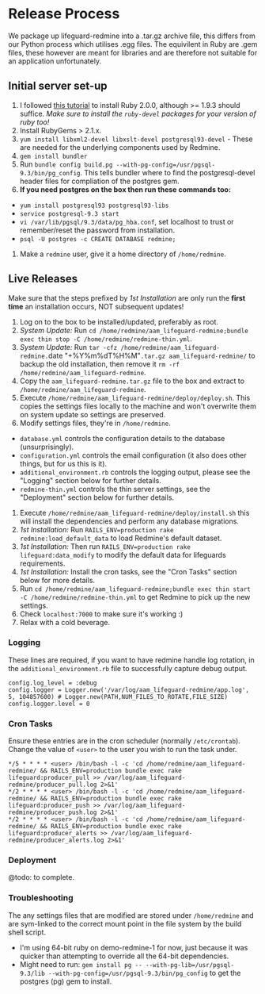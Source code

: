 # Release Process

We package up lifeguard-redmine into a .tar.gz archive file, this differs from our Python process which utilises .egg files. The equivilent in Ruby are .gem files, these however are meant for libraries and are therefore not suitable for an application unfortunately.

## Initial server set-up

1. I followed [this tutorial](http://tecadmin.net/how-to-install-ruby-2-0-0-on-centos-6-using-rvm) to install Ruby 2.0.0, although >= 1.9.3 should suffice. *Make sure to install the `ruby-devel` packages for your version of ruby too!*
1. Install RubyGems > 2.1.x.
1. `yum install libxml2-devel libxslt-devel postgresql93-devel` - These are needed for the underlying components used by Redmine.
1. `gem install bundler`
1. Run `bundle config build.pg --with-pg-config=/usr/pgsql-9.3/bin/pg_config`. This tells bundler where to find the postgresql-devel header files for compliation of the postgres gem.
1. **If you need postgres on the box then run these commands too:**
  * `yum install postgresql93 postgresql93-libs`
  * `service postgresql-9.3 start`
  * `vi /var/lib/pgsql/9.3/data/pg_hba.conf`, set localhost to trust or remember/reset the password from installation.
  * `psql -U postgres -c CREATE DATABASE redmine;`
1. Make a `redmine` user, give it a home directory of `/home/redmine`.

## Live Releases

Make sure that the steps prefixed by *1st Installation* are only run the **first time** an installation occurs, NOT subsequent updates!

1. Log on to the box to be installed/updated, preferably as root.
1. *System Update:* Run `cd /home/redmine/aam_lifeguard-redmine;bundle exec thin stop -C /home/redmine/redmine-thin.yml`.
1. *System Update:* Run `tar -cfz /home/redmine/aam_lifeguard-redmine.`date "+%Y%m%dT%H%M"`.tar.gz aam_lifeguard-redmine/` to backup the old installation, then remove it `rm -rf /home/redmine/aam_lifeguard-redmine`.
1. Copy the `aam_lifeguard-redmine.tar.gz` file to the box and extract to `/home/redmine/aam_lifeguard-redmine`.
1. Execute `/home/redmine/aam_lifeguard-redmine/deploy/deploy.sh`. This copies the settings files locally to the machine and won't overwrite them on system update so settings are preserved.
1. Modify settings files, they're in `/home/redmine`.
  * `database.yml` controls the configuration details to the database (unsurprisingly).
  * `configuration.yml` controls the email configuration (it also does other things, but for us this is it).
  * `additional_environment.rb` controls the logging output, please see the "Logging" section below for further details.
  * `redmine-thin.yml` controls the thin server settings, see the "Deployment" section below for further details.
1. Execute `/home/redmine/aam_lifeguard-redmine/deploy/install.sh` this will install the dependencies and perform any database migrations.
1. *1st Installation:* Run `RAILS_ENV=production rake redmine:load_default_data` to load Redmine's default dataset.
1. *1st Installation:* Then run `RAILS_ENV=production rake lifeguard:data_modify` to modify the default data for lifeguards requirements.
1. *1st Installation:* Install the cron tasks, see the "Cron Tasks" section below for more details.
1. Run `cd /home/redmine/aam_lifeguard-redmine;bundle exec thin start -C /home/redmine/redmine-thin.yml` to get Redmine to pick up the new settings.
1. Check `localhost:7000` to make sure it's working :)
1. Relax with a cold beverage.

### Logging

These lines are required, if you want to have redmine handle log rotation, in the `additional_environment.rb` file to successfully capture debug output.

```
config.log_level = :debug
config.logger = Logger.new('/var/log/aam_lifeguard-redmine/app.log', 5, 104857600) # Logger.new(PATH,NUM_FILES_TO_ROTATE,FILE_SIZE)
config.logger.level = 0
```

### Cron Tasks

Ensure these entries are in the cron scheduler (normally `/etc/crontab`). Change the value of `<user>` to the user you wish to run the task under.

```
*/5 * * * * <user> /bin/bash -l -c 'cd /home/redmine/aam_lifeguard-redmine/ && RAILS_ENV=production bundle exec rake lifeguard:producer_pull >> /var/log/aam_lifeguard-redmine/producer_pull.log 2>&1'
*/2 * * * * <user> /bin/bash -l -c 'cd /home/redmine/aam_lifeguard-redmine/ && RAILS_ENV=production bundle exec rake lifeguard:producer_push >> /var/log/aam_lifeguard-redmine/producer_push.log 2>&1'
*/2 * * * * <user> /bin/bash -l -c 'cd /home/redmine/aam_lifeguard-redmine/ && RAILS_ENV=production bundle exec rake lifeguard:producer_alerts >> /var/log/aam_lifeguard-redmine/producer_alerts.log 2>&1'
```

### Deployment

@todo: to complete.

### Troubleshooting

The any settings files that are modified are stored under `/home/redmine` and are sym-linked to the correct mount point in the file system by the build shell script. 

* I'm using 64-bit ruby on demo-redmine-1 for now, just because it was quicker than attempting to override all the 64-bit dependencies.
* Might need to run: `gem install pg -- --with-pg-lib=/usr/pgsql-9.3/lib --with-pg-config=/usr/pgsql-9.3/bin/pg_config` to get the postgres (pg) gem to install.
